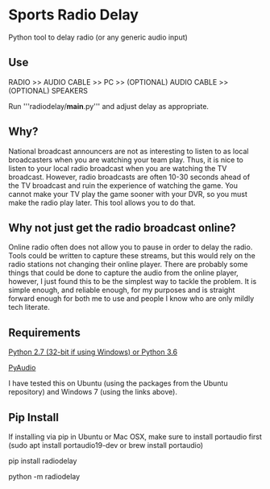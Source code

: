 Sports Radio Delay
==============================

Python tool to delay radio (or any generic audio input)

## Use

RADIO >> AUDIO CABLE >> PC >> (OPTIONAL) AUDIO CABLE >> (OPTIONAL) SPEAKERS

Run '''radiodelay/__main__.py''' and adjust delay as appropriate.

## Why?

National broadcast announcers are not as interesting to listen to as local broadcasters when you are watching your team play. Thus, it is nice to listen to your local radio broadcast when you are watching the TV broadcast. However, radio broadcasts are often 10-30 seconds ahead of the TV broadcast and ruin the experience of watching the game. You cannot make your TV play the game sooner with your DVR, so you must make the radio play later. This tool allows you to do that.

## Why not just get the radio broadcast online?

Online radio often does not allow you to pause in order to delay the radio. Tools could be written to capture these streams, but this would rely on the radio stations not changing their online player. There are probably some things that could be done to capture the audio from the online player, however, I just found this to be the simplest way to tackle the problem. It is simple enough, and reliable enough, for my purposes and is straight forward enough for both me to use and people I know who are only mildly tech literate.

## Requirements

[Python 2.7 (32-bit if using Windows) or Python 3.6](https://www.python.org/download/releases/2.7.7/)

[PyAudio](http://people.csail.mit.edu/hubert/pyaudio/)

I have tested this on Ubuntu (using the packages from the Ubuntu repository) and Windows 7 (using the links above).

## Pip Install

If installing via pip in Ubuntu or Mac OSX, make sure to install portaudio first (sudo apt install portaudio19-dev or brew install portaudio) 

pip install radiodelay

python -m radiodelay
